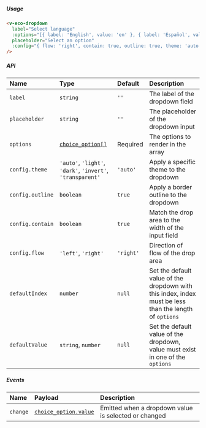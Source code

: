 ##### Usage

```html
<v-eco-dropdown
  label="Select language"
  :options="[{ label: 'English', value: 'en' }, { label: 'Español', value: 'es' }]"
  placeholder="Select an option"
  :config="{ flow: 'right', contain: true, outline: true, theme: 'auto' }"
/>
```

##### API

| Name             | Type                                                       | Default   | Description                                                                                            |
| :--------------- | :--------------------------------------------------------- | :-------- | :----------------------------------------------------------------------------------------------------- |
| `label`          | `string`                                                   | `''`      | The label of the dropdown field                                                                        |
| `placeholder`    | `string`                                                   | `''`      | The placeholder of the dropdown input                                                                  |
| `options`        | [`choice_option[]`](/guide/types)                          | Required  | The options to render in the array                                                                     |
| `config.theme`   | `'auto'`, `'light'`, `'dark'`, `'invert'`, `'transparent'` | `'auto'`  | Apply a specific theme to the dropdown                                                                 |
| `config.outline` | `boolean`                                                  | `true`    | Apply a border outline to the dropdown                                                                 |
| `config.contain` | `boolean`                                                  | `true`    | Match the drop area to the width of the input field                                                    |
| `config.flow`    | `'left'`, `'right'`                                        | `'right'` | Direction of flow of the drop area                                                                     |
| `defaultIndex`   | `number`                                                   | `null`    | Set the default value of the dropdown with this index, index must be less than the length of `options` |
| `defaultValue`   | `string`, `number`                                         | `null`    | Set the default value of the dropdown, value must exist in one of the `options`                        |

##### Events

| Name     | Payload                               | Description                                          |
| :------- | :------------------------------------ | :--------------------------------------------------- |
| `change` | [`choice_option.value`](/guide/types) | Emitted when a dropdown value is selected or changed |
